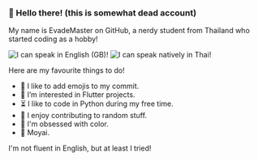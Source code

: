 ### 👋 Hello there! (this is somewhat dead account)

My name is EvadeMaster on GitHub, a nerdy student from Thailand who started coding as a hobby!

![I can speak in English (GB)!](https://img.shields.io/badge/I%20can%20speak%20natively%20in-Thai-brightgreen)
![I can speak natively in Thai!](https://img.shields.io/badge/I%20can%20speak%20in-English%20(GB)-yellow)

Here are my favourite things to do!

- 🎉 I like to add emojis to my commit.
- 👀 I’m interested in Flutter projects.
- ⏳ I like to code in Python during my free time.
- 📜 I enjoy contributing to random stuff.
- 🎨 I'm obsessed with color.
- 🗿 Moyai.

I'm not fluent in English, but at least I tried!
<!---
Lorem ipsum dolor sit amet, consectetur adipiscing elit, sed do eiusmod tempor incididunt ut labore et dolore magna aliqua. Quis risus sed vulputate odio ut enim. Leo urna molestie at elementum eu. Mattis enim ut tellus elementum sagittis vitae et leo duis. Ultrices in iaculis nunc sed augue lacus viverra vitae congue. Amet risus nullam eget felis eget nunc. Mattis aliquam faucibus purus in massa tempor. Augue mauris augue neque gravida in fermentum et. Nisi est sit amet facilisis magna etiam tempor orci. In ante metus dictum at tempor commodo. Platea dictumst quisque sagittis purus sit amet.
--->
